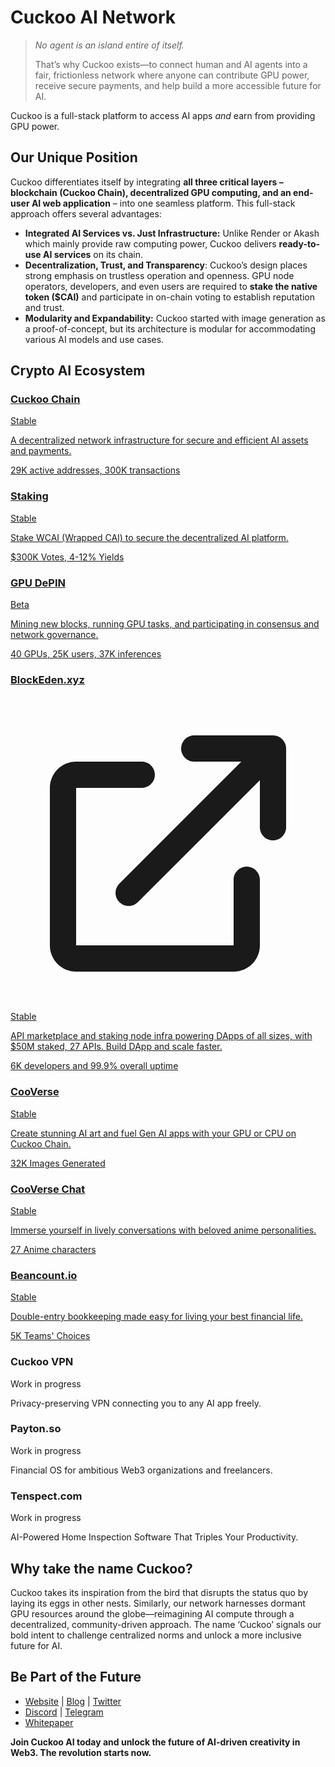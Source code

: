 # Cuckoo AI Network

> _No agent is an island entire of itself._
>
> That’s why Cuckoo exists—to connect human and AI agents into a fair, frictionless network where anyone can contribute GPU power, receive secure payments, and help build a more accessible future for AI.

Cuckoo is a full-stack platform to access AI apps _and_ earn from providing GPU power.

## Our Unique Position

Cuckoo differentiates itself by integrating **all three critical layers – blockchain (Cuckoo Chain), decentralized GPU computing, and an end-user AI web application** – into one seamless platform. This full-stack approach offers several advantages:

- **Integrated AI Services vs. Just Infrastructure:** Unlike Render or Akash which mainly provide raw computing power, Cuckoo delivers **ready-to-use AI services** on its chain.
- **Decentralization, Trust, and Transparency**: Cuckoo’s design places strong emphasis on trustless operation and openness. GPU node operators, developers, and even users are required to **stake the native token ($CAI)** and participate in on-chain voting to establish reputation and trust.
- **Modularity and Expandability:** Cuckoo started with image generation as a proof-of-concept, but its architecture is modular for accommodating various AI models and use cases.

## Crypto AI Ecosystem

<div class="row margin-bottom--lg">
  <div class="col col--6 margin-bottom--lg">
    <a class="card-wrapper" href="/cuckoo-chain">
      <div class="card">
        <div class="card__header">
          <h3>Cuckoo Chain</h3>
          <span class="badge badge--success">Stable</span>
        </div>
        <div class="card__body">
          <p>A decentralized network infrastructure for secure and efficient AI assets and payments.</p>
        </div>
        <div class="card__footer">
          <div class="avatar">
            <div class="avatar__intro">
              <div class="avatar__subtitle">29K active addresses, 300K transactions</div>
            </div>
          </div>
        </div>
      </div>
    </a>
  </div>

 <div class="col col--6 margin-bottom--lg">
    <a class="card-wrapper" href="/cuckoo-chain">
      <div class="card">
        <div class="card__header">
          <h3>Staking</h3>
          <span class="badge badge--success">Stable</span>
        </div>
        <div class="card__body">
          <p>Stake WCAI (Wrapped CAI) to secure the decentralized AI platform.</p>
        </div>
        <div class="card__footer">
          <div class="avatar">
            <div class="avatar__intro">
              <div class="avatar__subtitle">$300K Votes, 4-12% Yields</div>
            </div>
          </div>
        </div>
      </div>
    </a>
  </div>

  <div class="col col--6 margin-bottom--lg">
    <a class="card-wrapper" href="https://cuckoo.network/portal/mining">
      <div class="card">
        <div class="card__header">
          <h3>GPU DePIN</h3>
          <span class="badge badge--info">Beta</span>
        </div>
        <div class="card__body">
          <p>Mining new blocks, running GPU tasks, and participating in consensus and network governance.</p>
        </div>
        <div class="card__footer">
          <div class="avatar">
            <div class="avatar__intro">
              <div class="avatar__subtitle">40 GPUs, 25K users, 37K inferences</div>
            </div>
          </div>
        </div>
      </div>
    </a>
  </div>

  <div class="col col--6 margin-bottom--lg">
    <a class="card-wrapper" href="https://blockeden.xyz" target="_blank">
      <div class="card">
        <div class="card__header">
          <div class="card__header-external">
            <h3>BlockEden.xyz</h3>
            <svg class="external-icon" viewBox="0 0 24 24" fill="currentColor">
              <path d="M14 5C13.4477 5 13 4.55228 13 4C13 3.44772 13.4477 3 14 3H20C20.2652 3 20.5196 3.10536 20.7071 3.29289C20.8946 3.48043 21 3.73478 21 4V10C21 10.5523 20.5523 11 20 11C19.4477 11 19 10.5523 19 10V6.41422L9.70711 15.7071C9.31658 16.0976 8.68342 16.0976 8.29289 15.7071C7.90237 15.3166 7.90237 14.6834 8.29289 14.2929L17.5858 5H14ZM3 7C3 5.89543 3.89543 5 5 5H10C10.5523 5 11 5.44772 11 6C11 6.55228 10.5523 7 10 7H5V19H17V14C17 13.4477 17.4477 13 18 13C18.5523 13 19 13.4477 19 14V19C19 20.1046 18.1046 21 17 21H5C3.89543 21 3 20.1046 3 19V7Z"/>
            </svg>
          </div>
          <span class="badge badge--success">Stable</span>
        </div>
        <div class="card__body">
          <p>API marketplace and staking node infra powering DApps of all sizes, with $50M staked, 27 APIs. Build DApp and scale faster.</p>
        </div>
        <div class="card__footer">
          <div class="avatar">
            <div class="avatar__intro">
              <div class="avatar__subtitle">6K developers and 99.9% overall uptime</div>
            </div>
          </div>
        </div>
      </div>
    </a>
  </div>

  <div class="col col--6 margin-bottom--lg">
    <a class="card-wrapper" href="https://cuckoo.network/portal/art">
      <div class="card">
        <div class="card__header">
          <div class="card__header-external">
            <h3>CooVerse</h3>
          </div>
          <span class="badge badge--success">Stable</span>
        </div>
        <div class="card__body">
          <p>Create stunning AI art and fuel Gen AI apps with your GPU or CPU on Cuckoo Chain.</p>
        </div>
        <div class="card__footer">
          <div class="avatar">
            <div class="avatar__intro">
              <div class="avatar__subtitle">32K Images Generated</div>
            </div>
          </div>
        </div>
      </div>
    </a>
  </div>

  <div class="col col--6 margin-bottom--lg">
    <a class="card-wrapper" href="https://cuckoo.network/portal/chat">
      <div class="card">
        <div class="card__header">
          <div class="card__header-external">
            <h3>CooVerse Chat</h3>
          </div>
          <span class="badge badge--success">Stable</span>
        </div>
        <div class="card__body">
        <p>Immerse yourself in lively conversations with beloved anime personalities.</p>
        </div>
        <div class="card__footer">
          <div class="avatar">
            <div class="avatar__intro">
              <div class="avatar__subtitle">27 Anime characters</div>
            </div>
          </div>
        </div>
      </div>
    </a>
  </div>


  <div class="col col--6 margin-bottom--lg">
    <a class="card-wrapper" href="https://cuckoo.network/portal/chat">
      <div class="card">
        <div class="card__header">
          <div class="card__header-external">
            <h3>Beancount.io</h3>
          </div>
          <span class="badge badge--success">Stable</span>
        </div>
        <div class="card__body">
        <p>Double-entry bookkeeping made easy for living your best financial life.</p>
        </div>
        <div class="card__footer">
          <div class="avatar">
            <div class="avatar__intro">
              <div class="avatar__subtitle">5K Teams' Choices</div>
            </div>
          </div>
        </div>
      </div>
    </a>
  </div>

<div class="col col--6 margin-bottom--lg">
    <div class="card-wrapper">
      <div class="card">
        <div class="card__header">
          <div class="card__header-external">
            <h3>Cuckoo VPN</h3>
          </div>
          <span class="badge badge--warning">Work in progress</span>
        </div>
        <div class="card__body">
        <p>Privacy-preserving VPN connecting you to any AI app freely.</p>
        </div>
        <div class="card__footer">
          <div class="avatar">
            <div class="avatar__intro">
              <div class="avatar__subtitle"></div>
            </div>
          </div>
        </div>
      </div>
    </div>
  </div>


  <div class="col col--6 margin-bottom--lg">
    <div class="card-wrapper">
      <div class="card">
        <div class="card__header">
          <div class="card__header-external">
            <h3>Payton.so</h3>
          </div>
          <span class="badge badge--warning">Work in progress</span>
        </div>
        <div class="card__body">
        <p>Financial OS for ambitious Web3 organizations and freelancers.</p>
        </div>
        <div class="card__footer">
          <div class="avatar">
            <div class="avatar__intro">
              <div class="avatar__subtitle"></div>
            </div>
          </div>
        </div>
      </div>
    </div>
  </div>



  <div class="col col--6 margin-bottom--lg">
    <div class="card-wrapper">
      <div class="card">
        <div class="card__header">
          <div class="card__header-external">
            <h3>Tenspect.com</h3>
          </div>
          <span class="badge badge--warning">Work in progress</span>
        </div>
        <div class="card__body">
        <p>AI-Powered Home Inspection Software That Triples Your Productivity.</p>
        </div>
        <div class="card__footer">
          <div class="avatar">
            <div class="avatar__intro">
              <div class="avatar__subtitle"></div>
            </div>
          </div>
        </div>
      </div>
    </div>
  </div>
</div>




## Why take the name Cuckoo?

Cuckoo takes its inspiration from the bird that disrupts the status quo by laying its eggs in other nests. Similarly, our network harnesses dormant GPU resources around the globe—reimagining AI compute through a decentralized, community-driven approach. The name ‘Cuckoo’ signals our bold intent to challenge centralized norms and unlock a more inclusive future for AI.

## Be Part of the Future

- [Website](https://cuckoo.network/) | [Blog](https://cuckoo.network/blog) | [Twitter](https://cuckoo.network/x)
- [Discord](https://cuckoo.network/dc) | [Telegram](https://cuckoo.network/tg)
- [Whitepaper](https://cuckoo.network/docs/cuckoo-network)

**Join Cuckoo AI today and unlock the future of AI-driven creativity in Web3. The revolution starts now.**
